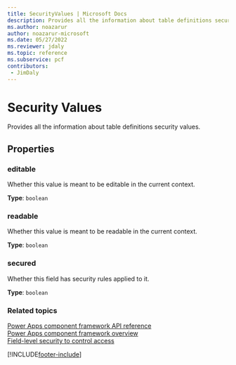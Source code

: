 ```yaml
---
title: SecurityValues | Microsoft Docs
description: Provides all the information about table definitions security values.
ms.author: noazarur
author: noazarur-microsoft
ms.date: 05/27/2022
ms.reviewer: jdaly
ms.topic: reference
ms.subservice: pcf
contributors:
 - JimDaly
---
```


# Security Values

Provides all the information about  table definitions security values.

## Properties

### editable

Whether this value is meant to be editable in the current context.

**Type**: `boolean`



### readable

Whether this value is meant to be readable in the current context.

**Type**: `boolean`



### secured

Whether this field has security rules applied to it.

**Type**: `boolean`



### Related topics

[Power Apps component framework API reference](../reference/index.md)<br/>
[Power Apps component framework overview](../overview.md)<br/>
[Field-level security to control access](/power-platform/admin/field-level-security)<br/>

[!INCLUDE[footer-include](../../../includes/footer-banner.md)]
